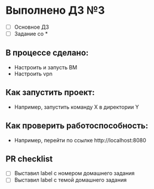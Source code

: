 # Выполнено ДЗ №3

 - [ ] Основное ДЗ
 - [ ] Задание со *

## В процессе сделано:
 -  Настроить и запусть ВМ
 -  Настроить vpn   

## Как запустить проект:
 - Например, запустить команду X в директории Y

## Как проверить работоспособность:
 - Например, перейти по ссылке http://localhost:8080

## PR checklist
 - [ ] Выставил label с номером домашнего задания
 - [ ] Выставил label с темой домашнего задания
